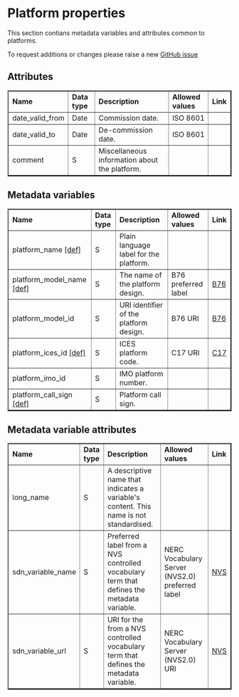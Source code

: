 # Platform properties


This section contians metadata variables and attributes common to platforms.

To request additions or changes please raise a new [GitHub issue](https://github.com/I-Ocean/common-metadata/issues/new)

Attributes
----------
<table border="2" cellpadding="5"> 
<tr><td><strong>Name</strong></td><td><strong>Data type</strong></td><td><strong>Description</strong></td><td><strong>Allowed values</strong></td><td><strong>Link</strong></td></tr> 
<tr><td>date_valid_from</td><td>Date</td><td>Commission date.</td><td>ISO 8601</td><td>&nbsp;</td></tr> 
<tr><td>date_valid_to</td><td>Date</td><td>De-commission date.</td><td>ISO 8601</td><td>&nbsp;</td></tr> 
<tr><td>comment</td><td>S</td><td>Miscellaneous information about the platform.</td><td>&nbsp;</td><td>&nbsp;</td></tr> 
</table> 

Metadata variables
------------------

<table border="2" cellpadding="5"> 
<tr><td><strong>Name</strong></td><td><strong>Data type</strong></td><td><strong>Description</strong></td><td><strong>Allowed values</strong></td><td><strong>Link</strong></td></tr> 
<tr><td>platform_name <a href='http://vocab.nerc.ac.uk/collection/W07/current/IDEN0002/'>[def]</a></td><td>S</td><td>Plain language label for the platform.</td><td>&nbsp;</td><td>&nbsp;</td></tr> 
<tr><td>platform_model_name <a href='http://vocab.nerc.ac.uk/collection/W07/current/IDEN0003/'>[def]</a></td><td>S</td><td>The name of the platform design.</td><td>B76 preferred label</td><td><a href='http://vocab.nerc.ac.uk/collection/B76/current/'>B76</a></td></tr> 
<tr><td>platform_model_id</td><td>S</td><td>URI identifier of the platform design.</td><td>B76 URI</td><td><a href='http://vocab.nerc.ac.uk/collection/B76/current/'>B76</a></td></tr> 
<tr><td>platform_ices_id  <a href='http://vocab.nerc.ac.uk/collection/W07/current/IDEN0001/'>[def]</a></td><td>S</td><td>ICES platform code.</td><td>C17 URI</td><td><a href='http://vocab.nerc.ac.uk/collection/C17/current/'>C17</a></td></tr> 
<tr><td>platform_imo_id </td><td>S</td><td>IMO platform number.</td><td>&nbsp;</td><td>&nbsp;</td></tr> 
<tr><td>platform_call_sign <a href='http://vocab.nerc.ac.uk/collection/W07/current/IDEN0010/'>[def]</a></td><td>S</td><td>Platform call sign.</td><td>&nbsp;</td><td>&nbsp;</td></tr> 
</table> 

Metadata variable attributes
----------------------------
<table border="2" cellpadding="5"> 
<tr><td><strong>Name</strong></td><td><strong>Data type</strong></td><td><strong>Description</strong></td><td><strong>Allowed values</strong></td><td><strong>Link</strong></td></tr> 
<tr><td>long_name</td><td>S</td><td>A descriptive name that indicates a variable's content. This name is not standardised.</td><td>&nbsp;</td><td>&nbsp;</td></tr> 
<tr><td>sdn_variable_name</td><td>S</td><td>Preferred label from a NVS controlled vocabulary term that defines the metadata variable.</td><td>NERC Vocabulary Server (NVS2.0) preferred label</td><td> <a href='http://vocab.nerc.ac.uk/'>NVS</a></td></tr> 
<tr><td>sdn_variable_url</td><td>S</td><td>URI for the from a NVS controlled vocabulary term that defines the metadata variable.</td><td>NERC Vocabulary Server (NVS2.0) URI</td><td> <a href='http://vocab.nerc.ac.uk/'>NVS</a></td></tr> 
</table> 
